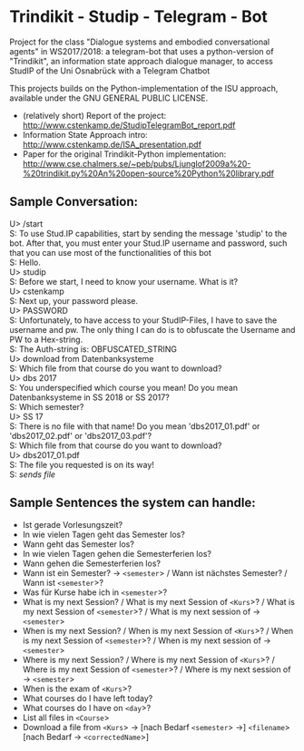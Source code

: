﻿# Trindikit - Studip - Telegram - Bot
Project for the class "Dialogue systems and embodied conversational agents" in WS2017/2018: a telegram-bot that uses a python-version of "Trindikit", an information state approach dialogue manager, to access StudIP of the Uni Osnabrück with a Telegram Chatbot

This projects builds on the Python-implementation of the ISU approach, available under the GNU GENERAL PUBLIC LICENSE.

* (relatively short) Report of the project: http://www.cstenkamp.de/StudipTelegramBot_report.pdf
* Information State Approach intro: http://www.cstenkamp.de/ISA_presentation.pdf
* Paper for the original Trindikit-Python implementation: http://www.cse.chalmers.se/~peb/pubs/Ljunglof2009a%20-%20trindikit.py%20An%20open-source%20Python%20library.pdf

## Sample Conversation:

U> /start<br/>
S: To use Stud.IP capabilities, start by sending the message 'studip' to the bot. After that, you must enter your Stud.IP username and password, such that you can use most of the functionalities of this bot<br/>
S: Hello.<br/>
U> studip<br/>
S: Before we start, I need to know your username. What is it?<br/>
U> cstenkamp<br/>
S: Next up, your password please.<br/>
U> PASSWORD<br/>
S: Unfortunately, to have access to your StudIP-Files, I have to save the username and pw. The only thing I can do is to obfuscate the Username and PW to a Hex-string.<br/>
S: The Auth-string is: OBFUSCATED_STRING<br/>
U> download from Datenbanksysteme<br/>
S: Which file from that course do you want to download?<br/>
U> dbs 2017<br/>
S: You underspecified which course you mean! Do you mean Datenbanksysteme in SS 2018 or SS 2017?<br/>
S: Which semester?<br/>
U> SS 17<br/>
S: There is no file with that name! Do you mean 'dbs2017_01.pdf' or 'dbs2017_02.pdf' or 'dbs2017_03.pdf'?<br/>
S: Which file from that course do you want to download?<br/>
U> dbs2017_01.pdf<br/>
S: The file you requested is on its way!<br/>
S: *sends file*
  


## Sample Sentences the system can handle:
* Ist gerade Vorlesungszeit?
* In wie vielen Tagen geht das Semester los?
* Wann geht das Semester los?
* In wie vielen Tagen gehen die Semesterferien los?
* Wann gehen die Semesterferien los?
* Wann ist ein Semester? -> `<semester`> / Wann ist nächstes Semester? / Wann ist `<semester`>?
* Was für Kurse habe ich in `<semester`>?
* What is my next Session? / What is my next Session of `<Kurs`>? / What is my next Session of `<semester`>? / What is my next session of -> `<semester`>
* When is my next Session? / When is my next Session of `<Kurs`>? / When is my next Session of `<semester`>? / When is my next session of -> `<semester`>
* Where is my next Session? / Where is my next Session of `<Kurs`>? / Where is my next Session of `<semester`>? / Where is my next session of -> `<semester`>
* When is the exam of `<Kurs`>?
* What courses do I have left today?
* What courses do I have on `<day`>?
* List all files in `<Course`>
* Download a file from `<Kurs`> -> [nach Bedarf `<semester`> ->] `<filename`> [nach Bedarf -> `<correctedName`>]
